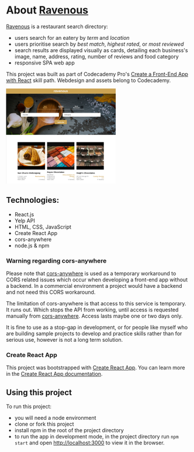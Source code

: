 # About [Ravenous](https://lucitemple.github.io/ravenous/)
[Ravenous](https://lucitemple.github.io/ravenous/) is a restaurant search directory:
- users search for an eatery by *term* and *location*
- users prioritise search by *best match*, *highest rated*, or *most reviewed*
- search results are displayed visually as cards, detailing each business's image, name, address, rating, number of reviews and food category
- responsive SPA web app

This project was built as part of Codecademy Pro's [Create a Front-End App with React](https://www.codecademy.com/paths/build-web-apps-with-react/tracks/bwa-ajax-requests-and-api-interactions/modules/bwa-ravenous-part-four/projects/interacting-with-yelp-api) skill path. Webdesign and assets belong to Codecademy.

<img src="https://github.com/lucitemple/ravenous/blob/main/public/screenshot.png"  width="300">

## Technologies:
- React.js 
- Yelp API
- HTML, CSS, JavaScript
- Create React App
- cors-anywhere
- node.js & npm

### Warning regarding cors-anywhere
Please note that [cors-anywhere](https://cors-anywhere.herokuapp.com/corsdemo) is used as a temporary workaround to CORS related issues which occur when developing a front-end app without a backend. In a commercial environment a project would have a backend and not need this CORS workaround.

The limitation of cors-anywhere is that access to this service is temporary. It runs out. Which stops the API from working, until access is requested manually from [cors-anywhere](https://cors-anywhere.herokuapp.com/corsdemo). Access lasts maybe one or two days only. 

It is fine to use as a stop-gap in development, or for people like myself who are building sample projects to develop and practice skills rather than for serious use, however is not a long term solution.


### Create React App

This project was bootstrapped with [Create React App](https://github.com/facebook/create-react-app). You can learn more in the [Create React App documentation](https://create-react-app.dev/docs/getting-started).

## Using this project
To run this project:
* you will need a node environment 
* clone or fork this project
* install npm in the root of the project directory
* to run the app in development mode, in the project directory run <code>npm start</code> and open [http://localhost:3000](http://localhost:3000) to view it in the browser.   

